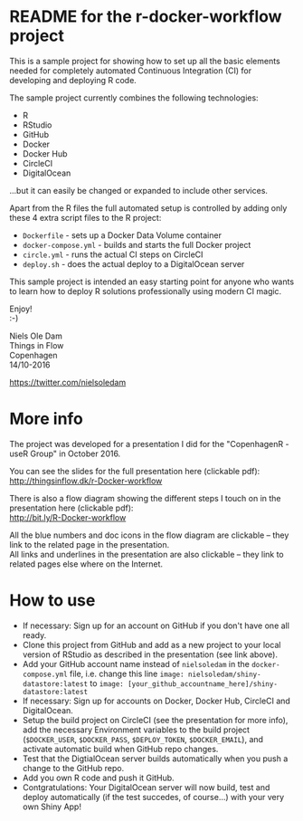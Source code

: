 # README for the r-docker-workflow project
This is a sample project for showing how to set up all the basic elements needed for completely automated Continuous Integration (CI) for developing and deploying R code.

The sample project currently combines the following technologies:
* R
* RStudio
* GitHub
* Docker
* Docker Hub
* CircleCI
* DigitalOcean

...but it can easily be changed or expanded to include other services.

Apart from the R files the full automated setup is controlled by adding only these 4 extra script files to the R project:
* `Dockerfile` - sets up a Docker Data Volume container
* `docker-compose.yml` - builds and starts the full Docker project
* `circle.yml` - runs the actual CI steps on CircleCI
* `deploy.sh` - does the actual deploy to a DigitalOcean server

This sample project is intended an easy starting point for anyone who wants to learn how to deploy R solutions professionally using modern CI magic.

Enjoy!  
:-)

Niels Ole Dam  
Things in Flow  
Copenhagen  
14/10-2016

https://twitter.com/nielsoledam   

# More info
The project was developed for a presentation I did for the "CopenhagenR - useR Group" in October 2016.

You can see the slides for the full presentation here (clickable pdf):  
http://thingsinflow.dk/r-Docker-workflow

There is also a flow diagram showing the different steps I touch on in the presentation here (clickable pdf):  
http://bit.ly/R-Docker-workflow  

All the blue numbers and doc icons in the flow diagram are clickable – they link to the related page in the presentation.  
All links and underlines in the presentation are also clickable – they link to related pages else where on the Internet.

# How to use
* If necessary: Sign up for an account on GitHub if you don't have one all ready.
* Clone this project from GitHub and add as a new project to your local version of RStudio as described in the presentation (see link above).
* Add your GitHub account name instead of `nielsoledam` in the `docker-compose.yml` file, i.e. change this line `image: nielsoledam/shiny-datastore:latest` to `image: [your_github_accountname_here]/shiny-datastore:latest`
* If necessary: Sign up for accounts on Docker, Docker Hub, CircleCI and DigitalOcean.
* Setup the build project on CircleCI (see the presentation for more info), add the necessary Environment variables to the build project (`$DOCKER_USER`, `$DOCKER_PASS`, `$DEPLOY_TOKEN`, `$DOCKER_EMAIL`), and activate automatic build when GitHub repo changes.
* Test that the DigtialOcean server builds automatically when you push a change to the GitHub repo.
* Add you own R code and push it GitHub.
* Contgratulations: Your DigitalOcean server will now build, test and deploy automatically (if the test succedes, of course...) with your very own Shiny App!



